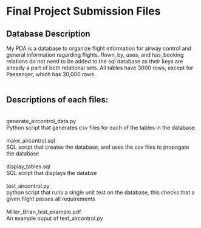 # Final Project Submission Files

## Database Description
My PDA is a database to organize flight information for airway control and general information regarding flights. flown_by, uses, and has_booking relations do not need to be added to the sql database as their keys are already a part of both relational sets. All tables have 3000 rows, except for Passenger, which has 30,000 rows.
<br/><br/>
## Descriptions of each files:<br/>
<br/>
generate_aircontrol_data.py<br/>
Python script that generates csv files for each of the tables in the database<br/><br/>
make_aircontrol.sql<br/>
SQL script that creates the database, and uses the csv files to propogate the database<br/><br/>
display_tables.sql<br/>
SQL script that displays the databse<br/><br/>
test_aircontrol.py<br/>
python script that runs a single unit test on the database, this checks that a given filght passes all requirements<br/><br/>
Miller_Brian_test_example.pdf<br/>
An example ouput of test_aircontrol.py<br/>
